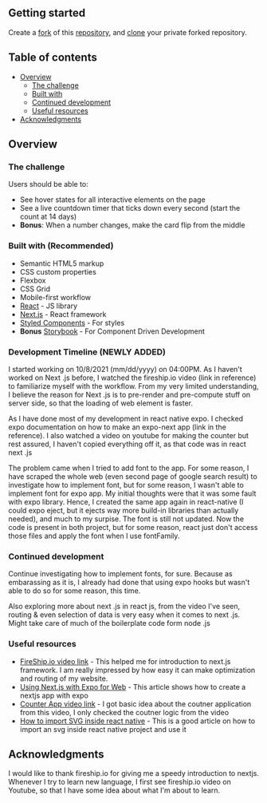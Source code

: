 ## Getting started

Create a [fork](https://docs.github.com/en/get-started/quickstart/fork-a-repo) of this [repository](https://github.com/nabeel-raresense/sample-test), and [clone](https://docs.github.com/en/get-started/quickstart/fork-a-repo#cloning-your-forked-repository) your private forked repository.


## Table of contents

- [Overview](#overview)
  - [The challenge](#the-challenge)
  - [Built with](#built-with)
  - [Continued development](#continued-development)
  - [Useful resources](#useful-resources)
- [Acknowledgments](#acknowledgments)

## Overview

### The challenge

Users should be able to:

- See hover states for all interactive elements on the page
- See a live countdown timer that ticks down every second (start the count at 14 days)
- **Bonus**: When a number changes, make the card flip from the middle

### Built with (Recommended)

- Semantic HTML5 markup
- CSS custom properties
- Flexbox
- CSS Grid
- Mobile-first workflow
- [React](https://reactjs.org/) - JS library
- [Next.js](https://nextjs.org/) - React framework
- [Styled Components](https://styled-components.com/) - For styles
- **Bonus** [Storybook](https://storybook.js.org/) - For Component Driven Development

### Development Timeline (NEWLY ADDED)

I started working on 10/8/2021 (mm/dd/yyyy) on 04:00PM. As I haven't worked on Next .js before, I watched the fireship.io video (link in reference) to familiarize myself with the workflow. From my very limited understanding, I believe the reason for Next .js is to pre-render and pre-compute stuff on server side, so that the loading of web element is faster. 

As I have done most of my development in react native expo. I checked expo documentation on how to make an expo-next app (link in the reference). I also watched a video on youtube for making the counter but rest assured, I haven't copied everything off it, as that code was in react next .js

The problem came when I tried to add font to the app. For some reason, I have scraped the whole web (even second page of google search result) to investigate how to implement font, but for some reason, I wasn't able to implement font for expo app. My initial thoughts were that it was some fault with expo library. Hence, I created the same app again in react-native (I could expo eject, but it ejects way more build-in libraries than actually needed), and much to my surpise. The font is still not updated. Now the code is present in both project, but for some reason, react just don't access those files and apply the font when I use fontFamily.

### Continued development

Continue investigating how to implement fonts, for sure. Because as embarassing as it is, I already had done that using expo hooks but wasn't able to do so for some reason, this time.

Also exploring more about next .js in react js, from the video I've seen, routing & even selection of data is very easy when it comes to next .js. Might take care of much of the boilerplate code form node .js 


### Useful resources

- [FireShip.io video link](https://www.youtube.com/watch?v=Sklc_fQBmcs) - This helped me for introduction to next.js framework. I am really impressed by how easy it can make optimization and routing of my website.
- [Using Next.js with Expo for Web](https://docs.expo.dev/guides/using-nextjs/) - This article shows how to create a nextjs app with expo
- [Counter App video link](https://www.youtube.com/watch?v=VNTom2Gtn8s) - I got basic idea about the coutner application from this video, I only checked the coutner logic from the video
- [How to import SVG inside react native](https://ozorku.hashnode.dev/how-to-use-svg-images-in-react-native-expo-app-ckahw4soq01dumks1zffuv4ey) - This is a good article on how to import an svg inside react native project and use it


## Acknowledgments

I would like to thank fireship.io for giving me a speedy introduction to nextjs. Whenever I try to learn new language, I first see fireship.io video on Youtube, so that I have some idea about what I'm about to learn.
